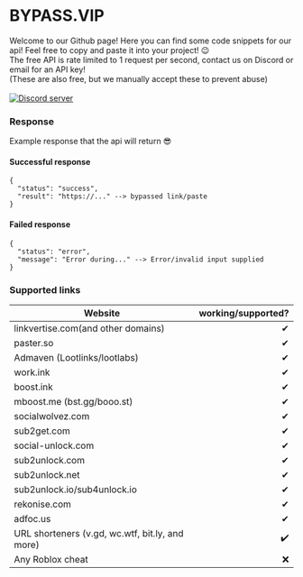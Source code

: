 
# BYPASS.VIP
Welcome to our Github page! Here you can find some code snippets for our api! Feel free to copy and paste it into your project! 😉  
The free API is rate limited to 1 request per second, contact us on Discord or email for an API key!  
(These are also free, but we manually accept these to prevent abuse)  
</br>
<a href="https://bypass.vip/discord "><img src="https://img.shields.io/discord/881623905469612112?color=5865F2&logo=discord&logoColor=white" alt="Discord server"/></a>

### Response
Example response that the api will return 😎

#### Successful response
``` 
{
  "status": "success",
  "result": "https://..." --> bypassed link/paste
}
```

#### Failed response
```
{
  "status": "error",
  "message": "Error during..." --> Error/invalid input supplied
}
```
### Supported links
|Website|working/supported?| 
|-|-:| 
|linkvertise.com(and other domains)|✔|
|paster.so|✔|
|Admaven (Lootlinks/lootlabs)|✔|
|work.ink|✔|
|boost.ink|✔|
|mboost.me (bst.gg/booo.st)|✔|
|socialwolvez.com|✔|
|sub2get.com|✔|
|social-unlock.com|✔|
|sub2unlock.com|✔|
|sub2unlock.net|✔|
|sub2unlock.io/sub4unlock.io|✔|
|rekonise.com|✔|
|adfoc.us|✔|
|URL shorteners (v.gd, wc.wtf, bit.ly, and more)|✔️|
|Any Roblox cheat|❌|
